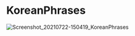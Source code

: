# KoreanPhrases
![Screenshot_20210722-150419_KoreanPhrases](https://user-images.githubusercontent.com/45001165/126626953-ac7e3bb0-4831-410b-818f-5174433f9ba1.jpg)
